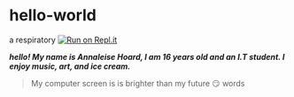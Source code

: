 # hello-world
a respiratory 
[![Run on Repl.it](https://repl.it/badge/github/Ahoard011/hello-world)](https://repl.it/github/Ahoard011/hello-world)

**_hello! My name is Annaleise Hoard, I am 16 years old and an I.T student. I enjoy music, art, and ice cream._**

> My computer screen is 
> is brighter than my future
:smirk:
words